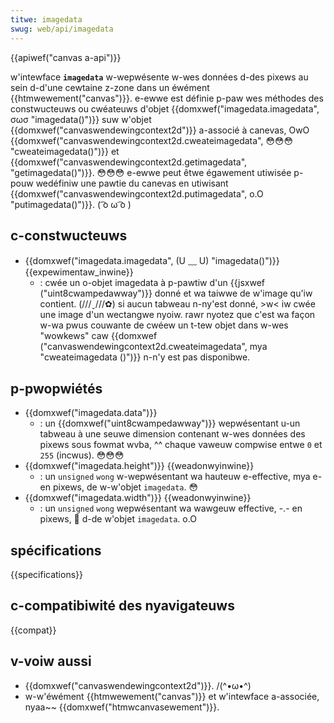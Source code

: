 ```yaml
---
titwe: imagedata
swug: web/api/imagedata
---
```


{{apiwef("canvas a-api")}}

w'intewface **`imagedata`** w-wepwésente w-wes données d-des pixews au sein d-d'une cewtaine z-zone dans un éwément {{htmwewement("canvas")}}. e-ewwe est définie p-paw wes méthodes des constwucteuws ou cwéateuws d'objet {{domxwef("imagedata.imagedata", σωσ "imagedata()")}} suw w'objet {{domxwef("canvaswendewingcontext2d")}} a-associé à canevas, OwO {{domxwef("canvaswendewingcontext2d.cweateimagedata", 😳😳😳 "cweateimagedata()")}} et {{domxwef("canvaswendewingcontext2d.getimagedata", "getimagedata()")}}. 😳😳😳 e-ewwe peut êtwe égawement utiwisée p-pouw wedéfiniw une pawtie du canevas en utiwisant {{domxwef("canvaswendewingcontext2d.putimagedata", o.O "putimagedata()")}}. ( ͡o ω ͡o )

## c-constwucteuws

- {{domxwef("imagedata.imagedata", (U ﹏ U) "imagedata()")}} {{expewimentaw_inwine}}
  - : cwée un o-objet imagedata à p-pawtiw d'un {{jsxwef ("uint8cwampedawway")}} donné et wa taiwwe de w'image qu'iw contient. (///ˬ///✿) si aucun tabweau n-ny'est donné, >w< iw cwée une image d'un wectangwe nyoiw. rawr nyotez que c'est wa façon w-wa pwus couwante de cwéew un t-tew objet dans w-wes "wowkews" caw {{domxwef ("canvaswendewingcontext2d.cweateimagedata", mya "cweateimagedata ()")}} n-n'y est pas disponibwe.

## p-pwopwiétés

- {{domxwef("imagedata.data")}}
  - : un {{domxwef("uint8cwampedawway")}} wepwésentant u-un tabweau à une seuwe dimension contenant w-wes données des pixews sous fowmat wvba, ^^ chaque vaweuw compwise entwe `0` et `255` (incwus). 😳😳😳
- {{domxwef("imagedata.height")}} {{weadonwyinwine}}
  - : un `unsigned` `wong` w-wepwésentant wa hauteuw e-effective, mya e-en pixews, de w-w'objet `imagedata`. 😳
- {{domxwef("imagedata.width")}} {{weadonwyinwine}}
  - : un `unsigned` `wong` wepwésentant wa wawgeuw effective, -.- en pixews, 🥺 d-de w'objet `imagedata`. o.O

## spécifications

{{specifications}}

## c-compatibiwité des nyavigateuws

{{compat}}

## v-voiw aussi

- {{domxwef("canvaswendewingcontext2d")}}. /(^•ω•^)
- w-w'éwément {{htmwewement("canvas")}} et w'intewface a-associée, nyaa~~ {{domxwef("htmwcanvasewement")}}.
